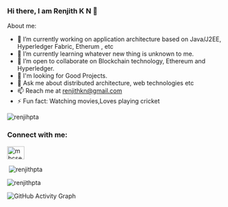 ### Hi there, I am Renjith K N 👋

About me:

- 🔭 I’m currently working on application architecture based on  Java/J2EE, Hyperledger Fabric, Etherum , etc
- 🌱 I’m currently learning whatever new thing is unknown to me.
- 👯 I’m open to collaborate on Blockchain technology, Ethereum and Hyperledger.
- 🤔 I'm looking for Good Projects.
- 💬 Ask me about distributed architecture, web technologies etc
- 📫 Reach me  at renjithkn@gmail.com
- ⚡ Fun fact: Watching movies,Loves playing cricket


<p align="left"> <img src="https://komarev.com/ghpvc/?username=renjithpta&label=Profile%20views&color=0e75b6&style=flat" alt="renjihpta" /> </p>


<h3 align="left">Connect with me:</h3>
<p align="left">
<a href="https://linkedin.com/in/renjith-narayanan-1449b912" target="blank"><img align="center" src="https://raw.githubusercontent.com/rahuldkjain/github-profile-readme-generator/master/src/images/icons/Social/linked-in-alt.svg" alt="mbcse" height="30" width="40" /></a>

</p>

<p>&nbsp;<img align="center" src="https://github-readme-stats.vercel.app/api?username=renjithpta&show_icons=true&locale=en" alt="renjithpta" /></p>
<p><img align="center" src="https://github-readme-streak-stats.herokuapp.com/?user=renjithpta&" alt="renjithpta" /></p>

![GitHub Activity Graph](https://activity-graph.herokuapp.com/graph?username=renjithpta)  
